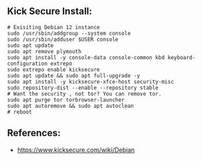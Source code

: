 Kick Secure Install:
--------------------

```
# Exisiting Debian 12 instance
sudo /usr/sbin/addgroup --system console
sudo /usr/sbin/adduser $USER console
sudo apt update
sudo apt remove plymouth
sudo apt install -y console-data console-common kbd keyboard-configuration extrepo
sudo extrepo enable kicksecure
sudo apt update && sudo apt full-upgrade -y
sudo apt install -y kicksecure-xfce-host security-misc
sudo repository-dist --enable --repository stable
# Want the security , not tor? You can remove tor.
sudo apt purge tor torbrowser-launcher
sudo apt autoremove && sudo apt autoclean
# reboot
```

References:
----------
* https://www.kicksecure.com/wiki/Debian
